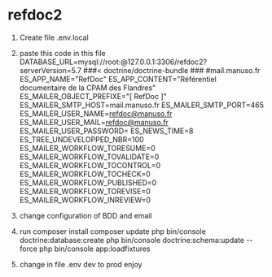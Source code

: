 # refdoc2
1. Create file .env.local
2. paste this code in this file
DATABASE_URL=mysql://root:@127.0.0.1:3306/refdoc2?serverVersion=5.7
###< doctrine/doctrine-bundle ###
#mail.manuso.fr
ES_APP_NAME="RefDoc"
ES_APP_CONTENT="Référentiel documentaire de la CPAM des Flandres"
ES_MAILER_OBJECT_PREFIXE="[ RefDoc ]"
ES_MAILER_SMTP_HOST=mail.manuso.fr
ES_MAILER_SMTP_PORT=465
ES_MAILER_USER_NAME=refdoc@manuso.fr
ES_MAILER_USER_MAIL=refdoc@manuso.fr
ES_MAILER_USER_PASSWORD=
ES_NEWS_TIME=8
ES_TREE_UNDEVELOPPED_NBR=100
ES_MAILER_WORKFLOW_TORESUME=0
ES_MAILER_WORKFLOW_TOVALIDATE=0
ES_MAILER_WORKFLOW_TOCONTROL=0
ES_MAILER_WORKFLOW_TOCHECK=0
ES_MAILER_WORKFLOW_PUBLISHED=0
ES_MAILER_WORKFLOW_TOREVISE=0
ES_MAILER_WORKFLOW_INREVIEW=0

3. change configuration of BDD and email
4. run 
composer install
composer update
php bin/console doctrine:database:create
php bin/console doctrine:schema:update --force
php bin/console app:loadfixtures
5. change in file .env dev to prod
enjoy